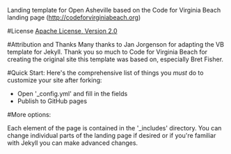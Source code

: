 
Landing template for Open Asheville based on the Code for Virginia Beach landing page (http://codeforvirginiabeach.org)

#License
[Apache License, Version 2.0](http://www.apache.org/licenses/LICENSE-2.0)

#Attribution and Thanks
Many thanks to Jan Jorgenson for adapting the VB template for Jekyll.
Thank you so much to Code for Virginia Beach for creating the original site this template was based on, especially Bret Fisher.

#Quick Start:
Here's the comprehensive list of things you *must* do to customize your site after forking:
 * Open '_config.yml' and fill in the fields
 * Publish to GitHub pages

#More options:

Each element of the page is contained in the '_includes' directory.  You can change individual parts of the landing page if desired or if you're familiar with Jekyll you can make advanced changes.